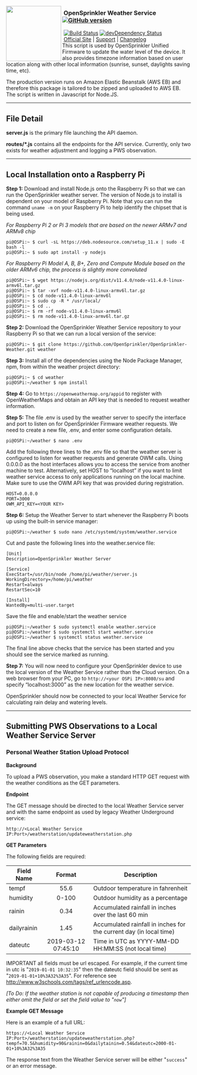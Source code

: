 <img align="left" height="150" src="http://albahra.com/opensprinkler/icon-new.png"><h3>&nbsp;OpenSprinkler Weather Service [![GitHub version](https://badge.fury.io/gh/OpenSprinkler%2FOpenSprinkler-Weather.svg)](http://badge.fury.io/gh/OpenSprinkler%2FOpenSprinkler-Weather)</h3>
&nbsp;[![Build Status](https://api.travis-ci.org/OpenSprinkler/OpenSprinkler-Weather.svg?branch=master)](https://travis-ci.org/) [![devDependency Status](https://david-dm.org/OpenSprinkler/OpenSprinkler-Weather/status.svg)](https://david-dm.org/OpenSprinkler/OpenSprinkler-Weather#info=dependencies)<br>
&nbsp;[Official Site][official] | [Support][help] | [Changelog][changelog]
<br>
This script is used by OpenSprinkler Unified Firmware to update the water level of the device. It also provides timezone information based on user location along with other local information (sunrise, sunset, daylights saving time, etc).

The production version runs on Amazon Elastic Beanstalk (AWS EB) and therefore this package is tailored to be zipped and uploaded to AWS EB. The script is written in Javascript for Node.JS.

---

[official]: https://opensprinkler.com
[help]: http://support.opensprinkler.com
[changelog]: https://github.com/OpenSprinkler/OpenSprinkler-Weather/releases

## File Detail

**server.js** is the primary file launching the API daemon.

**routes/*.js** contains all the endpoints for the API service. Currently, only two exists for weather adjustment and logging a PWS observation.

---
## Local Installation onto a Raspberry Pi

**Step 1:** Download and install Node.js onto the Raspberry Pi so that we can run the OpenSprinkler weather server. The version of Node.js to install is dependent on your model of Raspberry Pi. Note that you can run the command ```uname -m``` on your Raspberry Pi to help identify the chipset that is being used.

*For Raspberry Pi 2 or Pi 3 models that are based on the newer ARMv7 and ARMv8 chip*
```
pi@OSPi:~ $ curl -sL https://deb.nodesource.com/setup_11.x | sudo -E bash -l
pi@OSPi:~ $ sudo apt install -y nodejs
```

*For Raspberry Pi Model A, B, B+, Zero and Compute Module based on the older ARMv6 chip, the process is slightly more convoluted*
```
pi@OSPi:~ $ wget https://nodejs.org/dist/v11.4.0/node-v11.4.0-linux-armv6l.tar.gz
pi@OSPi:~ $ tar -xvf node-v11.4.0-linux-armv6l.tar.gz
pi@OSPi:~ $ cd node-v11.4.0-linux-armv6l
pi@OSPi:~ $ sudo cp -R * /usr/local/
pi@OSPi:~ $ cd ..
pi@OSPi:~ $ rm -rf node-v11.4.0-linux-armv6l
pi@OSPi:~ $ rm node-v11.4.0-linux-armv6l.tar.gz

```

**Step 2:** Download the OpenSprinkler Weather Service repository to your Raspberry Pi so that we can run a local version of the service:

```
pi@OSPi:~ $ git clone https://github.com/OpenSprinkler/OpenSprinkler-Weather.git weather
```

**Step 3:** Install all of the dependencies using the Node Package Manager, npm, from within the weather project directory:
```
pi@OSPi:~ $ cd weather
pi@OSPi:~/weather $ npm install
```
**Step 4:** Go to `https://openweathermap.org/appid` to register with OpenWeatherMaps and obtain an API key that is needed to request weather information.

**Step 5:** The file .env is used by the weather server to specify the interface and port to listen on for OpenSprinkler Firmware weather requests. We need to create a new file, .env, and enter some configuration details.
```
pi@OSPi:~/weather $ nano .env
```

Add the following three lines to the .env file so that the weather server is configured to listen for weather requests and generate OWM calls. Using 0.0.0.0 as the host interfaces allows you to access the service from another machine to test. Alternatively, set HOST to “localhost” if you want to limit weather service access to only applications running on the local machine. Make sure to use the OWM API key that was provided during registration.

```
HOST=0.0.0.0
PORT=3000
OWM_API_KEY=<YOUR KEY>
```

**Step 6:** Setup the Weather Server to start whenever the Raspberry Pi boots up using the built-in service manager:

```
pi@OSPi:~/weather $ sudo nano /etc/systemd/system/weather.service
```

Cut and paste the following lines into the weather.service file:

```
[Unit]
Description=OpenSprinkler Weather Server

[Service]
ExecStart=/usr/bin/node /home/pi/weather/server.js
WorkingDirectory=/home/pi/weather
Restart=always
RestartSec=10

[Install]
WantedBy=multi-user.target
```
Save the file and enable/start the weather service

```
pi@OSPi:~/weather $ sudo systemctl enable weather.service
pi@OSPi:~/weather $ sudo systemctl start weather.service
pi@OSPi:~/weather $ systemctl status weather.service
```

The final line above checks that the service has been started and you should see the service marked as running.

**Step 7:** You will now need to configure your OpenSprinkler device to use the local version of the Weather Service rather than the Cloud version. On a web browser from your PC, go to `http://<your OSPi IP>:8080/su` and specify “localhost:3000” as the new location for the weather service.

OpenSprinkler should now be connected to your local Weather Service for calculating rain delay and watering levels.

---
## Submitting PWS Observations to a Local Weather Service Server

### Personal Weather Station Upload Protocol

**Background**

To upload a PWS observation, you make a standard HTTP GET request with the weather conditions as the GET parameters.

**Endpoint**

The GET message should be directed to the local Weather Service server and with the same endpoint as used by legacy Weather Underground service:

```
http://<Local Weather Service IP:Port>/weatherstation/updateweatherstation.php
```

**GET Parameters**

The following fields are required:


| Field Name | Format | Description |
|---|:---:|---|
| tempf | 55\.6 | Outdoor temperature in fahrenheit |
| humidity | 0-100 | Outdoor humidity as a percentage |
| rainin | 0.34 | Accumulated rainfall in inches over the last 60 min |
| dailyrainin | 1.45 | Accumulated rainfall in inches for the current day (in local time) |
| dateutc | 2019-03-12 07:45:10 | Time in UTC as YYYY-MM-DD HH:MM:SS (not local time) |

IMPORTANT all fields must be url escaped. For example, if the current time in utc is "`2019-01-01 10:32:35`" then the dateutc field should be sent as "`2019-01-01+10%3A32%3A35`". For reference see http://www.w3schools.com/tags/ref_urlencode.asp.

_[To Do: If the weather station is not capable of producing a timestamp then either omit the field or set the field value to "`now`"]_


**Example GET Message**

Here is an example of a full URL:
```
https://<Local Weather Service IP:Port>/weatherstation/updateweatherstation.php?tempf=70.5&humidity=90&rainin=0&dailytainin=0.54&dateutc=2000-01-01+10%3A32%3A35
```
The response text from the Weather Service server will be either "`success`" or an error message.
